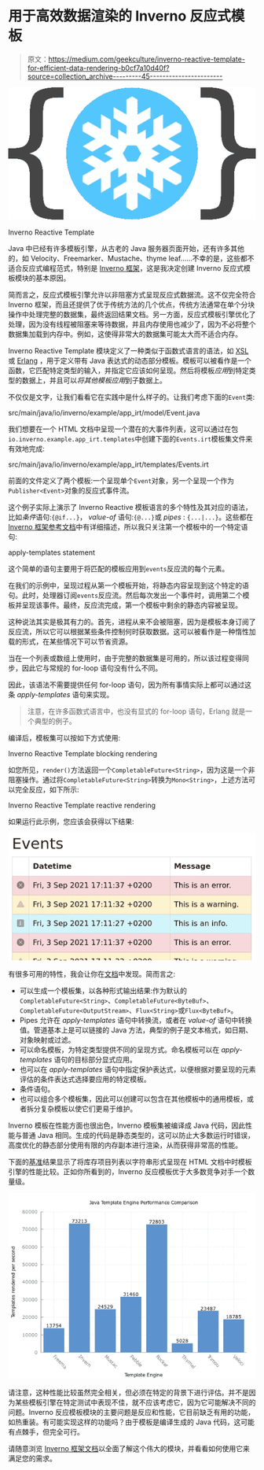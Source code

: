 # 用于高效数据渲染的 Inverno 反应式模板

> 原文：<https://medium.com/geekculture/inverno-reactive-template-for-efficient-data-rendering-b0cf7a10d40f?source=collection_archive---------45----------------------->

![](img/c8768343f01d0dddbe4cc2041a1033aa.png)

Inverno Reactive Template

Java 中已经有许多模板引擎，从古老的 Java 服务器页面开始，还有许多其他的，如 Velocity、Freemarker、Mustache、thyme leaf……不幸的是，这些都不适合反应式编程范式，特别是 [Inverno 框架](https://inverno.io)，这是我决定创建 Inverno 反应式模板模块的基本原因。

简而言之，反应式模板引擎允许以非阻塞方式呈现反应式数据流。这不仅完全符合 Inverno 框架，而且还提供了优于传统方法的几个优点，传统方法通常在单个分块操作中处理完整的数据集，最终返回结果文档。另一方面，反应式模板引擎优化了处理，因为没有线程被阻塞来等待数据，并且内存使用也减少了，因为不必将整个数据集加载到内存中。例如，这使得非常大的数据集可能太大而不适合内存。

Inverno Reactive Template 模块定义了一种类似于函数式语言的语法，如 [XSL](https://en.wikipedia.org/wiki/XSL) 或 [Erlang](https://www.erlang.org/) ，用于定义带有 Java 表达式的动态部分模板。模板可以被看作是一个函数，它匹配特定类型的输入，并指定它应该如何呈现。然后将模板*应用*到特定类型的数据上，并且可以*将其他模板应用*到子数据上。

不仅仅是文字，让我们看看它在实践中是什么样子的。让我们考虑下面的`Event`类:

src/main/java/io/inverno/example/app_irt/model/Event.java

我们想要在一个 HTML 文档中呈现一个潜在的大事件列表，这可以通过在包`io.inverno.example.app_irt.templates`中创建下面的`Events.irt`模板集文件来有效地完成:

src/main/java/io/inverno/example/app_irt/templates/Events.irt

前面的文件定义了两个模板:一个呈现单个`Event`对象，另一个呈现一个作为`Publisher<Event>`对象的反应式事件流。

这个例子实际上演示了 Inverno Reactive 模板语言的多个特性及其对应的语法，比如*条件*语句:`{@if...}`， *value-of* 语句:`{@...}`或 *pipes* : `{...|...}`。这些都在 [Inverno 框架参考文档](https://inverno.io/docs/release/reference/html/index.html#reactive-template)中有详细描述，所以我只关注第一个模板中的一个特定语句:

apply-templates statement

这个简单的语句主要用于将匹配的模板应用到`events`反应流的每个元素。

在我们的示例中，呈现过程从第一个模板开始，将静态内容呈现到这个特定的语句。此时，处理器订阅`events`反应流。然后每次发出一个事件时，调用第二个模板并呈现该事件。最终，反应流完成，第一个模板中剩余的静态内容被呈现。

这种说法其实是极其有力的。首先，进程从来不会被阻塞，因为是模板本身订阅了反应流，所以它可以根据某些条件控制何时获取数据。这可以被看作是一种惰性加载的形式，在某些情况下可以节省资源。

当在一个列表或数组上使用时，由于完整的数据集是可用的，所以该过程变得同步，因此它与常规的 for-loop 语句没有什么不同。

因此，该语法不需要提供任何 for-loop 语句，因为所有事情实际上都可以通过这条 *apply-templates* 语句来实现。

> 注意，在许多函数式语言中，也没有显式的 for-loop 语句，Erlang 就是一个典型的例子。

编译后，模板集可以按如下方式使用:

Inverno Reactive Template blocking rendering

如您所见，`render()`方法返回一个`CompletableFuture<String>`，因为这是一个非阻塞操作。通过将`CompletableFuture<String>`转换为`Mono<String>`，上述方法可以完全反应，如下所示:

Inverno Reactive Template reactive rendering

如果运行此示例，您应该会获得以下结果:

![](img/a5cd48fd32182003015feb3fdd71f89d.png)

有很多可用的特性，我会让你在[文档](https://inverno.io/docs/release/reference/html/index.html#reactive-template)中发现。简而言之:

*   可以生成一个模板集，以各种形式输出结果:作为默认的`CompletableFuture<String>`、`CompletableFuture<ByteBuf>`、`CompletableFuture<OutputStream>`、`Flux<String>`或`Flux<ByteBuf>`。
*   Pipes 允许在 *apply-templates* 语句中转换流，或者在 *value-of* 语句中转换值。管道基本上是可以链接的 Java 方法，典型的例子是文本格式，如日期、对象映射或过滤。
*   可以命名模板，为特定类型提供不同的呈现方式。命名模板可以在 *apply-templates* 语句的目标部分显式应用。
*   也可以在 *apply-templates* 语句中指定保护表达式，以便根据对要呈现的元素评估的条件表达式选择要应用的特定模板。
*   条件语句。
*   也可以组合多个模板集，因此可以创建可以包含在其他模板中的通用模板，或者拆分复杂模板以使它们更易于维护。

Inverno 模板在性能方面也很出色，Inverno 模板集被编译成 Java 代码，因此性能与普通 Java 相同。生成的代码是静态类型的，这可以防止大多数运行时错误，高度优化的静态部分使用有限的内存副本进行渲染，从而获得非常高的性能。

下面的[基准](https://github.com/jkuhn1/template-benchmark)结果显示了将库存项目列表以字符串形式呈现在 HTML 文档中时模板引擎的性能比较。正如你所看到的，Inverno 反应模板优于大多数竞争对手一个数量级。

![](img/4615c9e82f02523896b703794d180b88.png)

请注意，这种性能比较虽然完全相关，但必须在特定的背景下进行评估。并不是因为某些模板引擎在特定测试中表现不佳，就不应该考虑它，因为它可能解决不同的问题。Inverno 反应模板模块的主要问题是反应和性能，它目前缺乏有用的功能，如热重装。有可能实现这样的功能吗？由于模板是编译生成的 Java 代码，这可能有点棘手，但完全可行。

请随意浏览 [Inverno 框架文档](https://inverno.io/docs/release/reference/html/index.html)以全面了解这个伟大的模块，并看看如何使用它来满足您的需求。
